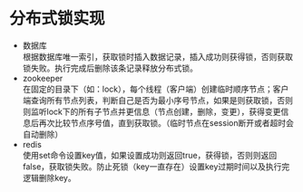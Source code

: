 # 分布式锁实现
* 数据库   
根据数据库唯一索引，获取锁时插入数据记录，插入成功则获得锁，否则获取锁失败。执行完成后删除该条记录释放分布式锁。
* zookeeper   
在固定的目录下（如：lock），每个线程（客户端）创建临时顺序节点；客户端查询所有节点列表，判断自己是否为最小序号节点，如果是则获取锁，否则则监听lock下的所有子节点并更信息（节点创建，删除，变更），获得变更信息后再次比较节点序号值，直到获取锁。（临时节点在session断开或者超时会自动删除）
* redis   
使用set命令设置key值，如果设置成功则返回true，获得锁，否则则返回false，获取锁失败。防止死锁（key一直存在）设置key过期时间以及执行完逻辑删除key。
